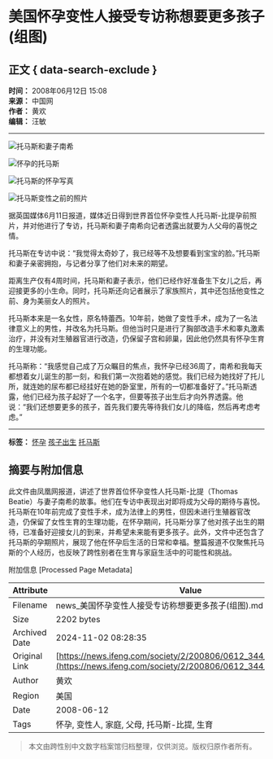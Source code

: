 # 美国怀孕变性人接受专访称想要更多孩子(组图)

## 正文 { data-search-exclude }


**时间：** 2008年06月12日 15:08  
**来源：** 中国网  
**作者：** 黄欢  
**编辑：** 汪敏  

---

![托马斯和妻子南希](http://img.ifeng.com/hres/200806/12/15/36697f33ae5ed6c370ba98ea95f0dbf8.jpg)

![怀孕的托马斯](http://img.ifeng.com/hres/200806/12/15/a712da06f7b6e545d364d4bf7ad94a9e.jpg)

![托马斯的怀孕写真](http://img.ifeng.com/hres/200806/12/15/fb08e6b397fba70c1a3ddb36ba2ef1c8.jpg)

![托马斯变性之前的照片](http://img.ifeng.com/hres/200806/12/15/ca5a7c7dd0587370e3dbf60fe6b90ca3.jpg)

据英国媒体6月11日报道，媒体近日得到世界首位怀孕变性人托马斯-比提孕前照片，并对他进行了专访，托马斯和妻子南希向记者透露出就要为人父母的喜悦之情。

托马斯在专访中说：“我觉得太奇妙了，我已经等不及想要看到宝宝的脸。”托马斯和妻子亲密拥抱，与记者分享了他们对未来的期望。

距离生产仅有4周时间，托马斯和妻子表示，他们已经作好准备生下女儿之后，再迎接更多的小生命。同时，托马斯还向记者展示了家族照片，其中还包括他变性之前、身为美丽女人的照片。

托马斯本来是一名女性，原名特蕾西。10年前，她做了变性手术，成为了一名法律意义上的男性，并改名为托马斯。但他当时只是进行了胸部改造手术和睾丸激素治疗，并没有对生殖器官进行改造，仍保留子宫和卵巢，因此他仍然具有怀孕生育的生理功能。

托马斯称：“我感觉自己成了万众瞩目的焦点，我怀孕已经36周了，南希和我每天都想着女儿诞生的那一刻，和我们第一次抱着她的感觉。我们已经为她找好了托儿所，就连她的尿布都已经挂好在她的卧室里，所有的一切都准备好了。”托马斯透露，他们已经为孩子起好了一个名字，但要等孩子出生后才向外界透露。他说：“我们还想要更多的孩子，首先我们要先等待我们女儿的降临，然后再考虑考虑。”

---

**标签：** [怀孕](#) [孩子出生](#) [托马斯](#)

## 摘要与附加信息

<!-- tcd_abstract -->
此文件由凤凰网报道，讲述了世界首位怀孕变性人托马斯-比提（Thomas Beatie）与妻子南希的故事。他们在专访中表现出对即将成为父母的期待与喜悦。托马斯在10年前完成了变性手术，成为法律上的男性，但因未进行生殖器官改造，仍保留了女性生育的生理功能，在怀孕期间，托马斯分享了他对孩子出生的期待，已准备好迎接女儿的到来，并希望未来能有更多孩子。此外，文件中还包含了托马斯的孕期照片，展现了他在怀孕后生活的日常和幸福。整篇报道不仅聚焦托马斯的个人经历，也反映了跨性别者在生育与家庭生活中的可能性和挑战。
<!-- tcd_abstract_end -->

附加信息 [Processed Page Metadata]

| Attribute       | Value                                  |
|-----------------|----------------------------------------|
| Filename        | news_美国怀孕变性人接受专访称想要更多孩子(组图).md                             |
| Size            | 2202 bytes                           |
| Archived Date   | 2024-11-02 08:28:35                             |
| Original Link   | [https://news.ifeng.com/society/2/200806/0612_344_593806.shtml](https://news.ifeng.com/society/2/200806/0612_344_593806.shtml)                       |
| Author          | 黄欢                               |
| Region          | 美国                               |
| Date            | 2008-06-12                                 |
| Tags            | 怀孕, 变性人, 家庭, 父母, 托马斯-比提, 生育                                 |
>
> 本文由跨性别中文数字档案馆归档整理，仅供浏览。版权归原作者所有。
>